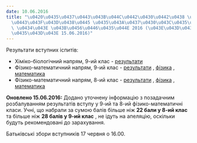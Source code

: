 ```yaml
---
date: 10.06.2016
title: "\u0420\u0435\u0437\u0443\u043B\u044C\u0442\u0430\u0442\u0438 \u0432\u0441\u0442\
  \u0443\u043F\u043D\u0438\u0445 \u0435\u043A\u0437\u0430\u043C\u0435\u043D\u0456\u0432\
  \ \u0434\u043E \u043B\u0456\u0446\u0435\u044E 2016 (\u043E\u043D\u043E\u0432\u043B\
  \u0435\u043D\u043E 15.06.2016)"
---
```

Результати вступних іспитів:

* Хіміко-біологічний напрям, 9-ий клас -
[результати](/files/результати-вступних--результати-9-хб.pdf)
* Фізико-математичний напрям, 9-ий клас -
[результати](/files/результати-вступних--результати-9-фм.pdf)
,
[фізика](/files/результати-вступних--результати-фізика-9.pdf)
,
[математика](/files/результати-вступних--результати-математика-9.pdf)
* Фізико-математичний напрям, 8-ий клас -
[результати](/files/результати-вступних--результати-8-фм.pdf)
,
[фізика](/files/результати-вступних--результати-фізика-8.pdf)
,
[математика](/files/результати-вступних--результати-математика-8.pdf)

**Оновлено 15.06.2016:**
Додано уточнену інформацію з позадачним розбалуванням результатів вступу у 9-ий та 8-ий фізико-математичні класи. Учні, що набрали за сумою балів більше ніж
**22 бали у 8-ий клас**
та більше ніж
**28 балів у 9-ий клас**
, не ідуть на апеляцію, оскільки будуть рекомендовані до зарахування.

Батьківські збори вступників 17 червня о 16.00.
